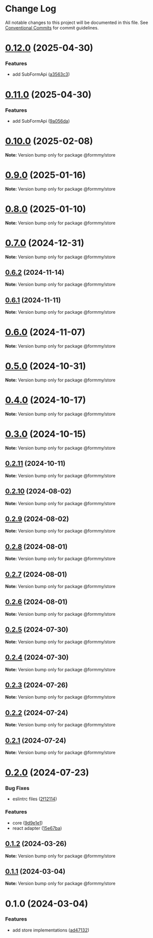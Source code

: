 # Change Log

All notable changes to this project will be documented in this file.
See [Conventional Commits](https://conventionalcommits.org) for commit guidelines.

# [0.12.0](https://github.com/miserylee/formmy/compare/v0.10.1...v0.12.0) (2025-04-30)

### Features

* add SubFormApi ([a3563c3](https://github.com/miserylee/formmy/commit/a3563c3cce97536da2c8441b25ea3f5691810a44))

# [0.11.0](https://github.com/miserylee/formmy/compare/v0.10.1...v0.11.0) (2025-04-30)

### Features

* add SubFormApi ([9a056da](https://github.com/miserylee/formmy/commit/9a056da315c4a54fcede62c917ce1d2b2e13e1a4))

# [0.10.0](https://github.com/miserylee/formmy/compare/v0.9.0...v0.10.0) (2025-02-08)

**Note:** Version bump only for package @formmy/store

# [0.9.0](https://github.com/miserylee/formmy/compare/v0.8.0...v0.9.0) (2025-01-16)

**Note:** Version bump only for package @formmy/store

# [0.8.0](https://github.com/miserylee/formmy/compare/v0.7.0...v0.8.0) (2025-01-10)

**Note:** Version bump only for package @formmy/store

# [0.7.0](https://github.com/miserylee/formmy/compare/v0.6.3...v0.7.0) (2024-12-31)

**Note:** Version bump only for package @formmy/store

## [0.6.2](https://github.com/miserylee/formmy/compare/v0.6.1...v0.6.2) (2024-11-14)

**Note:** Version bump only for package @formmy/store

## [0.6.1](https://github.com/miserylee/formmy/compare/v0.6.0...v0.6.1) (2024-11-11)

**Note:** Version bump only for package @formmy/store

# [0.6.0](https://github.com/miserylee/formmy/compare/v0.5.2...v0.6.0) (2024-11-07)

**Note:** Version bump only for package @formmy/store

# [0.5.0](https://github.com/miserylee/formmy/compare/v0.4.0...v0.5.0) (2024-10-31)

**Note:** Version bump only for package @formmy/store

# [0.4.0](https://github.com/miserylee/formmy/compare/v0.3.0...v0.4.0) (2024-10-17)

**Note:** Version bump only for package @formmy/store

# [0.3.0](https://github.com/miserylee/formmy/compare/v0.2.11...v0.3.0) (2024-10-15)

**Note:** Version bump only for package @formmy/store

## [0.2.11](https://github.com/miserylee/formmy/compare/v0.2.10...v0.2.11) (2024-10-11)

**Note:** Version bump only for package @formmy/store

## [0.2.10](https://github.com/miserylee/formmy/compare/v0.2.9...v0.2.10) (2024-08-02)

**Note:** Version bump only for package @formmy/store

## [0.2.9](https://github.com/miserylee/formmy/compare/v0.2.8...v0.2.9) (2024-08-02)

**Note:** Version bump only for package @formmy/store

## [0.2.8](https://github.com/miserylee/formmy/compare/v0.2.7...v0.2.8) (2024-08-01)

**Note:** Version bump only for package @formmy/store

## [0.2.7](https://github.com/miserylee/formmy/compare/v0.2.6...v0.2.7) (2024-08-01)

**Note:** Version bump only for package @formmy/store

## [0.2.6](https://github.com/miserylee/formmy/compare/v0.2.5...v0.2.6) (2024-08-01)

**Note:** Version bump only for package @formmy/store

## [0.2.5](https://github.com/miserylee/formmy/compare/v0.2.4...v0.2.5) (2024-07-30)

**Note:** Version bump only for package @formmy/store

## [0.2.4](https://github.com/miserylee/formmy/compare/v0.2.3...v0.2.4) (2024-07-30)

**Note:** Version bump only for package @formmy/store

## [0.2.3](https://github.com/miserylee/formmy/compare/v0.2.2...v0.2.3) (2024-07-26)

**Note:** Version bump only for package @formmy/store

## [0.2.2](https://github.com/miserylee/formmy/compare/v0.2.1...v0.2.2) (2024-07-24)

**Note:** Version bump only for package @formmy/store

## [0.2.1](https://github.com/miserylee/formmy/compare/v0.2.0...v0.2.1) (2024-07-24)

**Note:** Version bump only for package @formmy/store

# [0.2.0](https://github.com/miserylee/formmy/compare/v0.1.2...v0.2.0) (2024-07-23)

### Bug Fixes

* eslintrc files ([2f12114](https://github.com/miserylee/formmy/commit/2f12114f2ba40c299d697ba6d4d9cb26a986b936))

### Features

* core ([9d9e1e1](https://github.com/miserylee/formmy/commit/9d9e1e16210465f987b340a690bebf06f622d3ac))
* react adapter ([15e67ba](https://github.com/miserylee/formmy/commit/15e67ba11ca0eae6a217c0e75363b35ccec493f7))

## [0.1.2](https://github.com/miserylee/formmy/compare/v0.1.1...v0.1.2) (2024-03-26)

**Note:** Version bump only for package @formmy/store

## [0.1.1](https://github.com/miserylee/formmy/compare/v0.1.0...v0.1.1) (2024-03-04)

**Note:** Version bump only for package @formmy/store

# 0.1.0 (2024-03-04)

### Features

* add store implementations ([ad47132](https://github.com/miserylee/formmy/commit/ad47132615f212d993944961e1a46afee36e844d))
